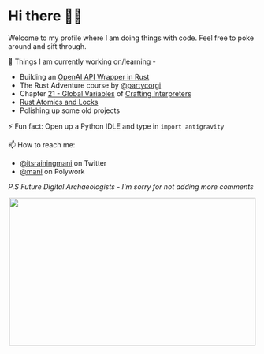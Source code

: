 # Hi there 👋🏼

Welcome to my profile where I am doing things with code. Feel free to poke around and sift through.

🔭 Things I am currently working on/learning - 
 - Building an [OpenAI API Wrapper in Rust](https://github.com/itsrainingmani/openai-rust)
 - The Rust Adventure course by [@partycorgi](https://github.com/ChristopherBiscardi)
 - Chapter [21 - Global Variables](http://craftinginterpreters.com/global-variables.html) of [Crafting Interpreters](http://craftinginterpreters.com)
 - [Rust Atomics and Locks](https://marabos.nl/atomics/)
 - Polishing up some old projects

⚡ Fun fact: Open up a Python IDLE and type in `import antigravity`

📫 How to reach me:
- [@itsrainingmani](https://twitter.com/itsrainingmani) on Twitter
- [@mani](https://www.polywork.com/mani) on Polywork

*P.S Future Digital Archaeologists - I'm sorry for not adding more comments*

<p align="center">
  <img width="500" height="300" src="https://cdn3.vox-cdn.com/uploads/chorus_asset/file/2904934/tumblr_lss0eu2jNe1qdcri5o1_500.0.gif">
</p>
<!-- ![splashy](https://github.com/itsrainingmani/itsrainingmani/blob/main/big-ole-splash.jpg) -->
<!--
**itsrainingmani/itsrainingmani** is a ✨ _special_ ✨ repository because its `README.md` (this file) appears on your GitHub profile.

Here are some ideas to get you started:

- 🔭 I’m currently working on ...
- 🌱 I’m currently learning ...
- 👯 I’m looking to collaborate on ...
- 🤔 I’m looking for help with ...
- 💬 Ask me about ...
- 📫 How to reach me: ...
- 😄 Pronouns: ...
- ⚡ Fun fact: ...
-->
